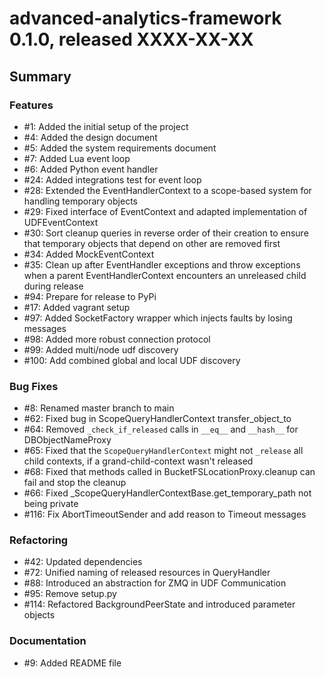 # advanced-analytics-framework 0.1.0, released XXXX-XX-XX


## Summary


### Features

- #1: Added the initial setup of the project
- #4: Added the design document
- #5: Added the system requirements document
- #7: Added Lua event loop
- #6: Added Python event handler
- #24: Added integrations test for event loop
- #28: Extended the EventHandlerContext to a scope-based system for handling temporary objects
- #29: Fixed interface of EventContext and adapted implementation of UDFEventContext
- #30: Sort cleanup queries in reverse order of their creation to ensure that temporary objects that depend on other are removed first
- #34: Added MockEventContext
- #35: Clean up after EventHandler exceptions and throw exceptions when a parent EventHandlerContext encounters an unreleased child during release
- #94: Prepare for release to PyPi
- #17: Added vagrant setup
- #97: Added SocketFactory wrapper which injects faults by losing messages
- #98: Added more robust connection protocol
- #99: Added multi/node udf discovery
- #100: Add combined global and local UDF discovery

### Bug Fixes

- #8: Renamed master branch to main
- #62: Fixed bug in ScopeQueryHandlerContext transfer_object_to
- #64: Removed `_check_if_released` calls in `__eq__` and `__hash__` for DBObjectNameProxy
- #65: Fixed that the `ScopeQueryHandlerContext` might not `_release` all child contexts, if a grand-child-context wasn't released
- #68: Fixed that methods called in BucketFSLocationProxy.cleanup can fail and stop the cleanup
- #66: Fixed _ScopeQueryHandlerContextBase.get_temporary_path not being private
- #116: Fix AbortTimeoutSender and add reason to Timeout messages

### Refactoring

- #42: Updated dependencies
- #72: Unified naming of released resources in QueryHandler
- #88: Introduced an abstraction for ZMQ in UDF Communication
- #95: Remove setup.py
- #114: Refactored BackgroundPeerState and introduced parameter objects

### Documentation

- #9: Added README file
  